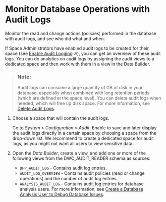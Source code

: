 <!-- loio110404abd2d044008102c871b39fdf65 -->

# Monitor Database Operations with Audit Logs

Monitor the read and change actions \(policies\) performed in the database with audit logs, and see who did what and when.

If Space Administrators have enabled audit logs to be created for their space \(see [Enable Audit Logging](https://help.sap.com/viewer/9f36ca35bc6145e4acdef6b4d852d560/DEV_CURRENT/en-US/266553976e1c4db9aaa28a75e2308b77.html "You can enable audit logs for your space so that read and change actions (policies) are recorded. Administrators can then analyze who did what and when in the database.") :arrow_upper_right:\), you can get an overview of these audit logs. You can do analytics on audit logs by assigning the audit views to a dedicated space and then work with them in a view in the Data Builder.

> ### Note:  
> Audit logs can consume a large quantity of GB of disk in your database, especially when combined with long retention periods \(which are defined at the space level\). You can delete audit logs when needed, which will free up disk space. For more information, see [Delete Audit Logs](delete-audit-logs-589fa42.md).



1.  Choose a space that will contain the audit logs.

    Go to *System* \> *Configuration* \> *Audit*. Enable to save and later display the audit logs directly in a certain space by choosing a space from the drop-down list. We recommend to create a dedicated space for audit logs, as you might not want all users to view sensitive data.

2.  Open the *Data Builder*, create a view, and add one or more of the following views from the DWC\_AUDIT\_READER schema as sources:
    -   `DPP_AUDIT_LOG` - Contains audit log entries.
    -   `AUDIT_LOG_OVERVIEW` - Contains audit policies \(read or change operations\) and the number of audit log entries.
    -   `ANALYSIS_AUDIT_LOG` - Contains audit log entries for database analysis users. For more information, see [Create a Database Analysis User to Debug Database Issues](create-a-database-analysis-user-to-debug-database-issues-c28145b.md).


